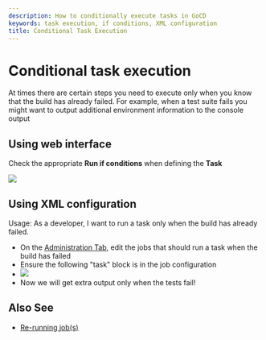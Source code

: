 ```yaml
---
description: How to conditionally execute tasks in GoCD
keywords: task execution, if conditions, XML configuration
title: Conditional Task Execution
---
```


# Conditional task execution

At times there are certain steps you need to execute only when you know that the build has already failed. For example, when a test suite fails you might want to output additional environment information to the console output

## Using web interface

Check the appropriate **Run if conditions** when defining the **Task**

![](../images/conditional_task_execution.png)

## Using XML configuration

Usage: As a developer, I want to run a task only when the build has already failed.

- On the [Administration Tab](../navigation/administration_page.html), edit the jobs that should run a task when the build has failed
- Ensure the following "task" block is in the job configuration
- ![](../images/2_conditional_task_config.png)
- Now we will get extra output only when the tests fail!

## Also See

- [Re-running job(s)](../faq/job_rerun.html)
